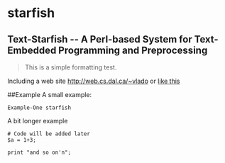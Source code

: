 # starfish
## Text-Starfish -- A Perl-based System for Text-Embedded Programming and Preprocessing

> This is a simple formatting test.

Including a web site http://web.cs.dal.ca/~vlado or [like
this](http://dnlp.ca)

##Example
A small example:
```example1
Example-One starfish
```
A bit longer example

```starfish
# Code will be added later
$a = 1+3;

print "and so on'n";
```
